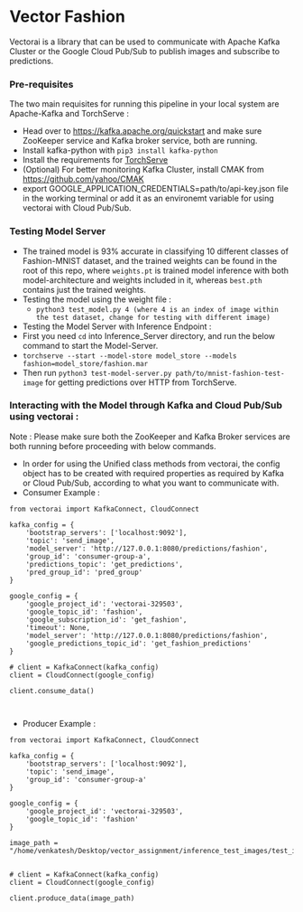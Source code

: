 # Vector Fashion

Vectorai is a library that can be used to communicate with Apache Kafka Cluster or the Google Cloud Pub/Sub to publish images and subscribe to predictions.


### Pre-requisites

The two main requisites for running this pipeline in your local system are Apache-Kafka and TorchServe :

* Head over to https://kafka.apache.org/quickstart and make sure ZooKeeper service and Kafka broker service, both are running.
* Install kafka-python with `pip3 install kafka-python`
* Install the requirements for [TorchServe](https://github.com/pytorch/serve)
* (Optional) For better monitoring Kafka Cluster, install CMAK from https://github.com/yahoo/CMAK
* export GOOGLE_APPLICATION_CREDENTIALS=path/to/api-key.json file in the working terminal or add it as an environemt variable for using vectorai with Cloud Pub/Sub.

### Testing Model Server

* The trained model is 93% accurate in classifying 10 different classes of Fashion-MNIST dataset, and the trained weights can be found in the root of this repo, where `weights.pt` is trained model inference with both model-architecture and weights included in it, whereas `best.pth` contains just the trained weights.
* Testing the model using the weight file :
  * `python3 test_model.py 4 (where 4 is an index of image within the test dataset, change for testing with different image)`
*  Testing the Model Server with Inference Endpoint :
  * First you need `cd` into Inference_Server directory, and run the below command to start the Model-Server.
  * `torchserve --start --model-store model_store --models fashion=model_store/fashion.mar`
  * Then run `python3 test-model-server.py path/to/mnist-fashion-test-image` for getting predictions over HTTP from TorchServe.

### Interacting with the Model through Kafka and Cloud Pub/Sub using vectorai : 

Note : Please make sure both the ZooKeeper and Kafka Broker services are both running before proceeding with below commands.

* In order for using the Unified class methods from vectorai, the config object has to be created with required properties as required by Kafka or Cloud Pub/Sub, according to what you want to communicate with.
*  Consumer Example :

```
from vectorai import KafkaConnect, CloudConnect

kafka_config = {
	'bootstrap_servers': ['localhost:9092'],
	'topic': 'send_image',
	'model_server': 'http://127.0.0.1:8080/predictions/fashion',
	'group_id': 'consumer-group-a',
	'predictions_topic': 'get_predictions',
	'pred_group_id': 'pred_group'
}

google_config = {
	'google_project_id': 'vectorai-329503',
	'google_topic_id': 'fashion',
	'google_subscription_id': 'get_fashion',
	'timeout': None,
	'model_server': 'http://127.0.0.1:8080/predictions/fashion',
	'google_predictions_topic_id': 'get_fashion_predictions'
}

# client = KafkaConnect(kafka_config)
client = CloudConnect(google_config)

client.consume_data()



```

* Producer Example  :
```
from vectorai import KafkaConnect, CloudConnect

kafka_config = {
	'bootstrap_servers': ['localhost:9092'],
	'topic': 'send_image',
	'group_id': 'consumer-group-a'
}

google_config = {
	'google_project_id': 'vectorai-329503',
	'google_topic_id': 'fashion'
}

image_path = "/home/venkatesh/Desktop/vector_assignment/inference_test_images/test_image2.jpeg"


# client = KafkaConnect(kafka_config)
client = CloudConnect(google_config)

client.produce_data(image_path)
```

